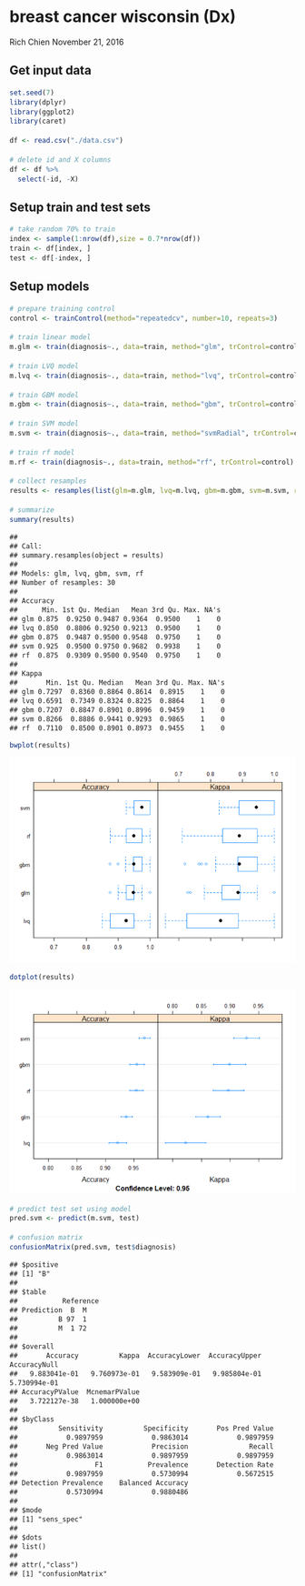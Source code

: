 breast cancer wisconsin (Dx)
================
Rich Chien
November 21, 2016

Get input data
--------------

``` r
set.seed(7)
library(dplyr)
library(ggplot2)
library(caret)

df <- read.csv("./data.csv")

# delete id and X columns
df <- df %>%
  select(-id, -X)
```

Setup train and test sets
-------------------------

``` r
# take random 70% to train
index <- sample(1:nrow(df),size = 0.7*nrow(df)) 
train <- df[index, ] 
test <- df[-index, ] 
```

Setup models
------------

``` r
# prepare training control
control <- trainControl(method="repeatedcv", number=10, repeats=3)

# train linear model
m.glm <- train(diagnosis~., data=train, method="glm", trControl=control)

# train LVQ model
m.lvq <- train(diagnosis~., data=train, method="lvq", trControl=control)

# train GBM model
m.gbm <- train(diagnosis~., data=train, method="gbm", trControl=control, verbose=FALSE)

# train SVM model
m.svm <- train(diagnosis~., data=train, method="svmRadial", trControl=control)

# train rf model
m.rf <- train(diagnosis~., data=train, method="rf", trControl=control)

# collect resamples
results <- resamples(list(glm=m.glm, lvq=m.lvq, gbm=m.gbm, svm=m.svm, rf=m.rf))

# summarize 
summary(results)
```

    ## 
    ## Call:
    ## summary.resamples(object = results)
    ## 
    ## Models: glm, lvq, gbm, svm, rf 
    ## Number of resamples: 30 
    ## 
    ## Accuracy 
    ##      Min. 1st Qu. Median   Mean 3rd Qu. Max. NA's
    ## glm 0.875  0.9250 0.9487 0.9364  0.9500    1    0
    ## lvq 0.850  0.8806 0.9250 0.9213  0.9500    1    0
    ## gbm 0.875  0.9487 0.9500 0.9548  0.9750    1    0
    ## svm 0.925  0.9500 0.9750 0.9682  0.9938    1    0
    ## rf  0.875  0.9309 0.9500 0.9540  0.9750    1    0
    ## 
    ## Kappa 
    ##       Min. 1st Qu. Median   Mean 3rd Qu. Max. NA's
    ## glm 0.7297  0.8360 0.8864 0.8614  0.8915    1    0
    ## lvq 0.6591  0.7349 0.8324 0.8225  0.8864    1    0
    ## gbm 0.7207  0.8847 0.8901 0.8996  0.9459    1    0
    ## svm 0.8266  0.8886 0.9441 0.9293  0.9865    1    0
    ## rf  0.7110  0.8500 0.8901 0.8973  0.9455    1    0

``` r
bwplot(results)
```

![](main_files/figure-markdown_github/models-1.png)

``` r
dotplot(results)
```

![](main_files/figure-markdown_github/models-2.png)

``` r
# predict test set using model
pred.svm <- predict(m.svm, test)

# confusion matrix
confusionMatrix(pred.svm, test$diagnosis)
```

    ## $positive
    ## [1] "B"
    ## 
    ## $table
    ##           Reference
    ## Prediction  B  M
    ##          B 97  1
    ##          M  1 72
    ## 
    ## $overall
    ##       Accuracy          Kappa  AccuracyLower  AccuracyUpper   AccuracyNull 
    ##   9.883041e-01   9.760973e-01   9.583909e-01   9.985804e-01   5.730994e-01 
    ## AccuracyPValue  McnemarPValue 
    ##   3.722127e-38   1.000000e+00 
    ## 
    ## $byClass
    ##          Sensitivity          Specificity       Pos Pred Value 
    ##            0.9897959            0.9863014            0.9897959 
    ##       Neg Pred Value            Precision               Recall 
    ##            0.9863014            0.9897959            0.9897959 
    ##                   F1           Prevalence       Detection Rate 
    ##            0.9897959            0.5730994            0.5672515 
    ## Detection Prevalence    Balanced Accuracy 
    ##            0.5730994            0.9880486 
    ## 
    ## $mode
    ## [1] "sens_spec"
    ## 
    ## $dots
    ## list()
    ## 
    ## attr(,"class")
    ## [1] "confusionMatrix"
